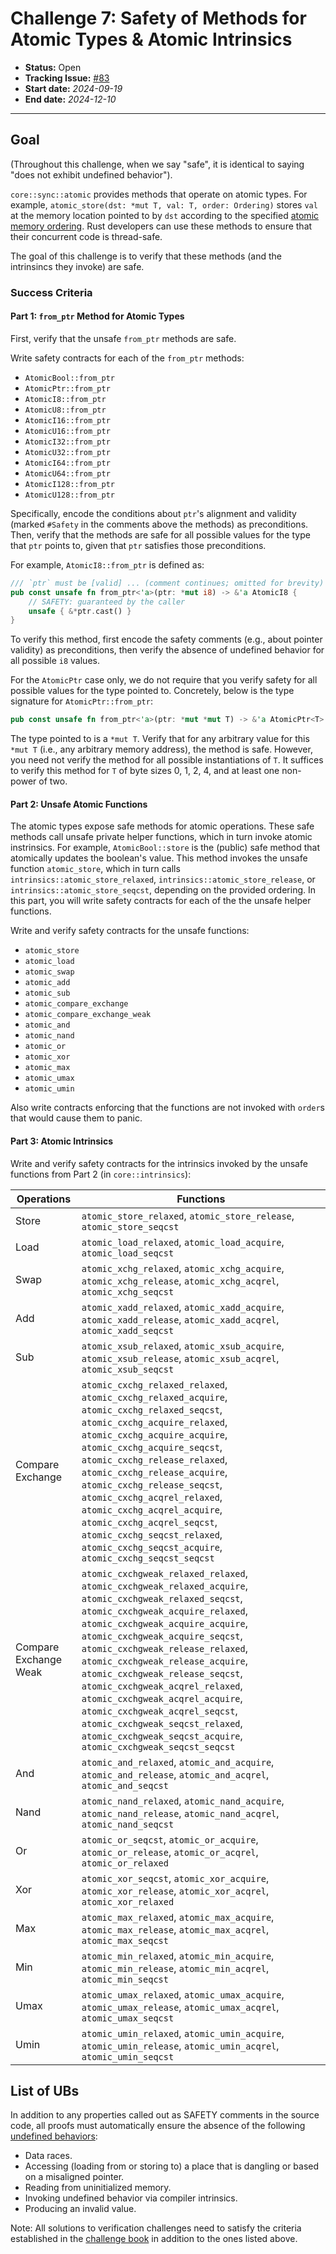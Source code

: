 # Challenge 7: Safety of Methods for Atomic Types & Atomic Intrinsics

- **Status:** Open
- **Tracking Issue:** [#83](https://github.com/model-checking/verify-rust-std/issues/83)
- **Start date:** *2024-09-19*
- **End date:** *2024-12-10*

-------------------

## Goal

(Throughout this challenge, when we say "safe", it is identical to saying "does not exhibit undefined behavior").

`core::sync::atomic` provides methods that operate on atomic types.
For example, `atomic_store(dst: *mut T, val: T, order: Ordering)` stores `val` at the memory location pointed to by `dst` according to the specified [atomic memory ordering](https://doc.rust-lang.org/std/sync/atomic/enum.Ordering.html).
Rust developers can use these methods to ensure that their concurrent code is thread-safe.

The goal of this challenge is to verify that these methods (and the intrinsincs they invoke) are safe.

### Success Criteria

#### Part 1: `from_ptr` Method for Atomic Types

First, verify that the unsafe `from_ptr` methods are safe.

Write safety contracts for each of the `from_ptr` methods:

- `AtomicBool::from_ptr`
- `AtomicPtr::from_ptr`
- `AtomicI8::from_ptr`
- `AtomicU8::from_ptr`
- `AtomicI16::from_ptr`
- `AtomicU16::from_ptr`
- `AtomicI32::from_ptr`
- `AtomicU32::from_ptr`
- `AtomicI64::from_ptr`
- `AtomicU64::from_ptr`
- `AtomicI128::from_ptr`
- `AtomicU128::from_ptr`

Specifically, encode the conditions about `ptr`'s alignment and validity (marked `#Safety` in the comments above the methods) as preconditions.
Then, verify that the methods are safe for all possible values for the type that `ptr` points to, given that `ptr` satisfies those preconditions.

For example, `AtomicI8::from_ptr` is defined as:
```rust
/// `ptr` must be [valid] ... (comment continues; omitted for brevity)
pub const unsafe fn from_ptr<'a>(ptr: *mut i8) -> &'a AtomicI8 {
    // SAFETY: guaranteed by the caller
    unsafe { &*ptr.cast() }
}
```

To verify this method, first encode the safety comments (e.g., about pointer validity) as preconditions, then verify the absence of undefined behavior for all possible `i8` values.

For the `AtomicPtr` case only, we do not require that you verify safety for all possible values for the type pointed to.
Concretely, below is the type signature for `AtomicPtr::from_ptr`:

```rust
pub const unsafe fn from_ptr<'a>(ptr: *mut *mut T) -> &'a AtomicPtr<T>
```

The type pointed to is a `*mut T`.
Verify that for any arbitrary value for this `*mut T` (i.e., any arbitrary memory address), the method is safe.
However, you need not verify the method for all possible instantiations of `T`.
It suffices to verify this method for `T` of byte sizes 0, 1, 2, 4, and at least one non-power of two.

#### Part 2: Unsafe Atomic Functions

The atomic types expose safe methods for atomic operations.
These safe methods call unsafe private helper functions, which in turn invoke atomic instrinsics.
For example, `AtomicBool::store` is the (public) safe method that atomically updates the boolean's value.
This method invokes the unsafe function `atomic_store`, which in turn calls `intrinsics::atomic_store_relaxed`, `intrinsics::atomic_store_release`, or `intrinsics::atomic_store_seqcst`, depending on the provided ordering.
In this part, you will write safety contracts for each of the the unsafe helper functions.

Write and verify safety contracts for the unsafe functions:

- `atomic_store`
- `atomic_load`
- `atomic_swap`
- `atomic_add`
- `atomic_sub`
- `atomic_compare_exchange`
- `atomic_compare_exchange_weak`
- `atomic_and`
- `atomic_nand`
- `atomic_or`
- `atomic_xor`
- `atomic_max`
- `atomic_umax`
- `atomic_umin`

Also write contracts enforcing that the functions are not invoked with `order`s that would cause them to panic.

#### Part 3: Atomic Intrinsics

Write and verify safety contracts for the intrinsics invoked by the unsafe functions from Part 2 (in `core::intrinsics`):

| Operations            |  Functions |
|-----------------------|-------------|
| Store                 | `atomic_store_relaxed`, `atomic_store_release`, `atomic_store_seqcst` |
| Load                  | `atomic_load_relaxed`, `atomic_load_acquire`, `atomic_load_seqcst` |
| Swap                  | `atomic_xchg_relaxed`, `atomic_xchg_acquire`, `atomic_xchg_release`, `atomic_xchg_acqrel`, `atomic_xchg_seqcst` |
| Add                   | `atomic_xadd_relaxed`, `atomic_xadd_acquire`, `atomic_xadd_release`, `atomic_xadd_acqrel`, `atomic_xadd_seqcst` |
| Sub                   | `atomic_xsub_relaxed`, `atomic_xsub_acquire`, `atomic_xsub_release`, `atomic_xsub_acqrel`, `atomic_xsub_seqcst` |
| Compare Exchange      | `atomic_cxchg_relaxed_relaxed`, `atomic_cxchg_relaxed_acquire`, `atomic_cxchg_relaxed_seqcst`, `atomic_cxchg_acquire_relaxed`, `atomic_cxchg_acquire_acquire`, `atomic_cxchg_acquire_seqcst`, `atomic_cxchg_release_relaxed`, `atomic_cxchg_release_acquire`, `atomic_cxchg_release_seqcst`, `atomic_cxchg_acqrel_relaxed`, `atomic_cxchg_acqrel_acquire`, `atomic_cxchg_acqrel_seqcst`, `atomic_cxchg_seqcst_relaxed`, `atomic_cxchg_seqcst_acquire`, `atomic_cxchg_seqcst_seqcst` |
| Compare Exchange Weak | `atomic_cxchgweak_relaxed_relaxed`, `atomic_cxchgweak_relaxed_acquire`, `atomic_cxchgweak_relaxed_seqcst`, `atomic_cxchgweak_acquire_relaxed`, `atomic_cxchgweak_acquire_acquire`, `atomic_cxchgweak_acquire_seqcst`, `atomic_cxchgweak_release_relaxed`, `atomic_cxchgweak_release_acquire`, `atomic_cxchgweak_release_seqcst`, `atomic_cxchgweak_acqrel_relaxed`, `atomic_cxchgweak_acqrel_acquire`, `atomic_cxchgweak_acqrel_seqcst`, `atomic_cxchgweak_seqcst_relaxed`, `atomic_cxchgweak_seqcst_acquire`, `atomic_cxchgweak_seqcst_seqcst` |
| And                   | `atomic_and_relaxed`, `atomic_and_acquire`, `atomic_and_release`, `atomic_and_acqrel`, `atomic_and_seqcst` |
| Nand                  | `atomic_nand_relaxed`, `atomic_nand_acquire`, `atomic_nand_release`, `atomic_nand_acqrel`, `atomic_nand_seqcst` |
| Or                    | `atomic_or_seqcst`, `atomic_or_acquire`, `atomic_or_release`, `atomic_or_acqrel`, `atomic_or_relaxed` |
| Xor                   | `atomic_xor_seqcst`, `atomic_xor_acquire`, `atomic_xor_release`, `atomic_xor_acqrel`, `atomic_xor_relaxed` |
| Max                   | `atomic_max_relaxed`, `atomic_max_acquire`, `atomic_max_release`, `atomic_max_acqrel`, `atomic_max_seqcst` |
| Min                   | `atomic_min_relaxed`, `atomic_min_acquire`, `atomic_min_release`, `atomic_min_acqrel`, `atomic_min_seqcst` |
| Umax                  | `atomic_umax_relaxed`, `atomic_umax_acquire`, `atomic_umax_release`, `atomic_umax_acqrel`, `atomic_umax_seqcst` |
| Umin                  | `atomic_umin_relaxed`, `atomic_umin_acquire`, `atomic_umin_release`, `atomic_umin_acqrel`, `atomic_umin_seqcst` |

## List of UBs

In addition to any properties called out as SAFETY comments in the source code, all proofs must automatically ensure the absence of the following [undefined behaviors](https://github.com/rust-lang/reference/blob/142b2ed77d33f37a9973772bd95e6144ed9dce43/src/behavior-considered-undefined.md):

* Data races.
* Accessing (loading from or storing to) a place that is dangling or based on a misaligned pointer.
* Reading from uninitialized memory.
* Invoking undefined behavior via compiler intrinsics.
* Producing an invalid value.

Note: All solutions to verification challenges need to satisfy the criteria established in the [challenge book](../general-rules.md) in addition to the ones listed above.
